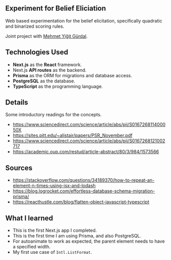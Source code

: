 ## Experiment for Belief Eliciation

Web based experimentation for the belief elicitation, specifically quadratic and binarized scoring rules.

Joint project with [Mehmet Yiğit Gürdal](https://econ.boun.edu.tr/mehmet-yigit-gurdal-0).

## Technologies Used

- **Next.js** as the **React** framework.
- Next.js **API routes** as the backend.
- **Prisma** as the ORM for migrations and database access.
- **PostgreSQL** as the database.
- **TypeScript** as the programming language.

## Details

Some introductory readings for the concepts.

- https://www.sciencedirect.com/science/article/abs/pii/S016726811400050X
- https://sites.pitt.edu/~alistair/papers/PSR_November.pdf
- https://www.sciencedirect.com/science/article/abs/pii/S0167268121002717
- https://academic.oup.com/restud/article-abstract/80/3/984/1573566

## Sources
- https://stackoverflow.com/questions/34189370/how-to-repeat-an-element-n-times-using-jsx-and-lodash
- https://blog.logrocket.com/effortless-database-schema-migration-prisma/
- https://reacthustle.com/blog/flatten-object-javascript-typescript

## What I learned
- This is the first Next.js app I completed.
- This is the first time I am using Prisma, and also PostgreSQL.
- For autoanimate to work as expected, the parent element needs to have a specified width.
- My first use case of ``Intl.ListFormat``.